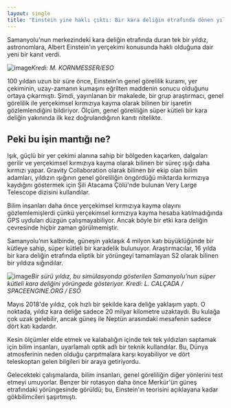 ```yaml
---
layout: single
title: "Einstein yine haklı çıktı: Bir kara deliğin etrafında dönen yıldız gözlemlendi ve genel görelilik, süper kütleli bir kara deliğin yakınında ilk kez doğrulandı."
---
```

Samanyolu'nun merkezindeki kara deliğin etrafında duran tek bir yıldız, astronomlara, Albert Einstein'ın yerçekimi konusunda haklı olduğuna dair yeni bir kanıt verdi.

![image](https://www.sciencenews.org/sites/default/files/2018/07/main/articles/072518_EC_black-hole_feat.jpg)*Kredi: M. KORNMESSER/ESO*

100 yıldan uzun bir süre önce, Einstein’ın genel görelilik kuramı, yer çekiminin, uzay-zamanın kumaşını eğrilten maddenin sonucu olduğunu ortaya çıkarmıştı. Şimdi, yayınlanan bir makalede, bir grup araştırmacı, genel görelilik ile yerçekimsel kırmızıya kayma olarak bilinen bir işaretin gözlemlendiğini bildiriyor. Ölçüm, genel göreliliğin süper kütleli bir kara deliğin yakınında ilk kez doğrulandığının kanıtı nitelikte.

Peki bu işin mantığı ne?
-
Işık, güçlü bir yer çekimi alanına sahip bir bölgeden kaçarken, dalgaları gerilir ve yerçekimsel kırmızıya kayma olarak bilinen bir süreç ışığı daha kırmızı yapar. Gravity Collaboration olarak bilinen bir ekip olan bilim adamları, yıldızın ışığının genel göreliliğin öngördüğü miktarda kırmızıya kaydığını göstermek için Şili Atacama Çölü'nde bulunan Very Large Telescope dizisini kullandılar.

<script async src="//pagead2.googlesyndication.com/pagead/js/adsbygoogle.js"></script>
<ins class="adsbygoogle"
     style="display:block; text-align:center;"
     data-ad-layout="in-article"
     data-ad-format="fluid"
     data-ad-client="ca-pub-7868661326160958"
     data-ad-slot="3072558811"></ins>
<script>
     (adsbygoogle = window.adsbygoogle || []).push({});
</script>

Bilim insanları daha önce yerçekimsel kırmızıya kayma olayını gözlemlemişlerdi çünkü yerçekimsel kırmızıya kayma hesaba katılmadığında GPS uyduları düzgün çalışmayabiliyor. Ancak böyle bir etki kara deliğin çevresinde hiçbir zaman görülmemiştir.

Samanyolu’nın kalbinde, güneşin yaklaşık 4 milyon katı büyüklüğünde bir kütleye sahip, süper kütleli bir karadelik bulunuyor. Araştırmacılar, 16 yılda bir kara deliğin etrafında eliptik bir yörüngeyi tamamlayan S2 olarak bilinen bir yıldıza sığındılar.

![image](https://www.sciencenews.org/sites/default/files/2018/07/072518_EC_black-hole_inline_730.jpg)*Bir sürü yıldız, bu simülasyonda gösterilen Samanyolu’nun süper kütleli kara deliğini yörüngede gösteriyor. Kredi: L. CALÇADA / SPACEENGINE.ORG / ESO*

Mayıs 2018'de yıldız, çok hızlı bir şekilde kara deliğe yaklaşım yaptı. O noktada, yıldız kara deliğe sadece 20 milyar kilometre uzaktaydı. Bu kulağa çok uzak gelebilir, ancak güneş ile Neptün arasındaki mesafenin sadece dört katı kadardır.

Kesin ölçümler elde etmek ve kalabalığın içinde tek tek yıldızları saptamak için bilim insanları, uyarlamalı optik adlı bir teknik kullandılar. Bu, Dünya atmosferinin neden olduğu çarpıtmalara karşı koyabiliyor ve dört teleskoptan gelen bilgileri bir araya getiriyordu.

Gelecekteki çalışmalarda, bilim insanları, genel göreliliğin diğer yönlerini test etmeyi umuyorlar. Benzer bir rotasyon daha önce Merkür'ün güneş etrafındaki yörüngesinde görüldü; bu, Einstein'ın teorisini açıklayana kadar gökbilimcileri şaşırtmıştı.
